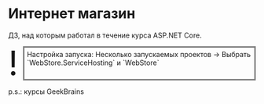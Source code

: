 # Интернет магазин
 ДЗ, над которым работал в течение курса ASP.NET Core.
 
 <div style="display: flex;">
     <div><span style="font-size: 70px; line-height: 100%;">!</span></div>
     <div style="border: 3px solid grey; padding: 5px; margin-left: 10px;">
     Настройка запуска: Несколько запускаемых проектов -> Выбрать `WebStore.ServiceHosting` и `WebStore`
     </div>
</div>
 
 p.s.: курсы GeekBrains
